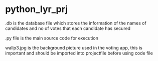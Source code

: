 # python_Iyr_prj
.db is the database file which stores the information of the names of candidates and no of votes that each candidate has secured

.py file is the main source code for execution

wallp3.jpg is the background picture used in the voting app, this is important and should be imported into projectfile before using code file
